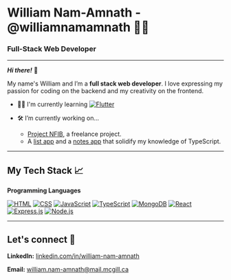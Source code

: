 # William Nam-Amnath - @williamnamamnath 👨‍💻

### Full-Stack Web Developer 


--------


***Hi there!*** 👋 


My name's William and I’m a **full stack web developer**. I love expressing my passion for coding on the backend and my creativity on the frontend. 

- 👨‍💻 I'm currently learning <a href="#"><img alt="Flutter" src="https://img.shields.io/badge/Flutter-%2302569B.svg?logo=Flutter&logoColor=white"></a> 


- 🛠️ I’m currently working on...
  - [Project NFIB](https://github.com/williamnamamnath/project-nfib), a freelance project. 
  - A [list app](https://github.com/williamnamamnath/list-app) and a [notes app](https://github.com/williamnamamnath/notes-app) that solidify my knowledge of TypeScript.



------------

## My Tech Stack 📈

**Programming Languages**

<a href="#"><img alt="HTML" src="https://img.shields.io/badge/HTML-E34F26.svg?logo=html5&logoColor=white"></a>
<a href="#"><img alt="CSS" src="https://img.shields.io/badge/CSS-1572B6.svg?logo=css3&logoColor=white"></a>
<a href="#"><img alt="JavaScript" src="https://img.shields.io/badge/JavaScript-F7DF1E.svg?logo=javascript&logoColor=black"></a>
<a href="#"><img alt="TypeScript" src="https://img.shields.io/badge/TypeScript-007ACC.svg?logo=typescript&logoColor=white"></a> 
<a href="#"><img alt="MongoDB" src ="https://img.shields.io/badge/MongoDB-4ea94b.svg?logo=mongodb&logoColor=white"></a>
<a href="#"><img alt="React" src="https://img.shields.io/badge/React-20232a.svg?logo=react&logoColor=%2361DAFB"></a>
<a href="#"><img alt="Express.js" src="https://img.shields.io/badge/Express.js-404d59.svg?logo=express&logoColor=white"></a>
<a href="#"><img alt="Node.js" src="https://img.shields.io/badge/Node.js-43853D.svg?logo=node.js&logoColor=white"></a>

------------

## Let's connect 🤝 

 

**LinkedIn:** [linkedin.com/in/william-nam-amnath](linkedin.com/in/william-nam-amnath) 

**Email:** william.nam-amnath@mail.mcgill.ca
